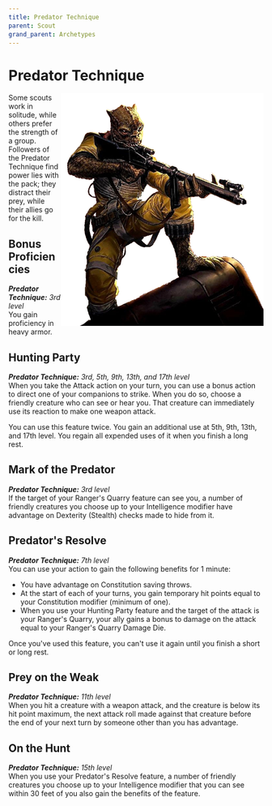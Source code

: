 ```yaml
---
title: Predator Technique
parent: Scout
grand_parent: Archetypes
---
```


# Predator Technique

<img src='../../../../zzImages/Classes/scout_predator.png' style='float:right; width:400px;'>

Some scouts work in solitude, while others prefer the strength of a group. Followers of the Predator Technique find power lies with the pack; they distract their prey, while their allies go for the kill.

## Bonus Proficiencies
_**Predator Technique:** 3rd level_<br>
You gain proficiency in heavy armor.

## Hunting Party
_**Predator Technique:** 3rd, 5th, 9th, 13th, and 17th level_<br>
When you take the Attack action on your turn, you can use a bonus action to direct one of your companions to strike. When you do so, choose a friendly creature who can see or hear you. That creature can immediately use its reaction to make one weapon attack.

You can use this feature twice. You gain an additional use at 5th, 9th, 13th, and 17th level. You regain all expended uses of it when you finish a long rest.




## Mark of the Predator
_**Predator Technique:** 3rd level_<br>
If the target of your Ranger's Quarry feature can see you, a number of friendly creatures you choose up to your Intelligence modifier have advantage on Dexterity (Stealth) checks made to hide from it.

## Predator's Resolve
_**Predator Technique:** 7th level_<br>
You can use your action to gain the following benefits for 1 minute:
- You have advantage on Constitution saving throws.
- At the start of each of your turns, you gain temporary hit points equal to your Constitution modifier (minimum of one).
- When you use your Hunting Party feature and the target of the attack is your Ranger's Quarry, your ally gains a bonus to damage on the attack equal to your Ranger's Quarry Damage Die.

Once you've used this feature, you can't use it again until you finish a short or long rest.

## Prey on the Weak
_**Predator Technique:** 11th level_<br>
When you hit a creature with a weapon attack, and the creature is below its hit point maximum, the next attack roll made against that creature before the end of your next turn by someone other than you has advantage.

## On the Hunt
_**Predator Technique:** 15th level_<br>
When you use your Predator's Resolve feature, a number of friendly creatures you choose up to your Intelligence modifier that you can see within 30 feet of you also gain the benefits of the feature.
